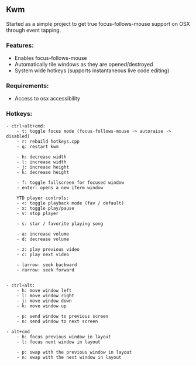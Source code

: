 ## Kwm

Started as a simple project to get true focus-follows-mouse support on OSX through event tapping.

### Features:
- Enables focus-follows-mouse
- Automatically tile windows as they are opened/destroyed
- System wide hotkeys (supports instantaneous live code editing)

### Requirements:
- Access to osx accessibility

### Hotkeys:
    - ctrl+alt+cmd:
        - t: toggle focus mode (focus-follows-mouse -> autoraise -> disabled)
        - r: rebuild hotkeys.cpp
        - q: restart kwm

        - h: decrease width
        - l: increase width
        - j: increase height
        - k: decrease height

        - f: toggle fullscreen for focused window
        - enter: opens a new iTerm window

        YTD player controls:
        - <: toggle playback mode (fav / default)
        - x: toggle play/pause
        - v: stop player

        - s: star / favorite playing song

        - a: increase volume
        - d: decrease volume
        
        - z: play previous video
        - c: play next video

        - larrow: seek backward
        - rarrow: seek forward


    - ctrl+alt:
        - h: move window left
        - l: move window right
        - j: move window down
        - k: move window up

        - p: send window to previous screen
        - n: send window to next screen

    - alt+cmd
        - h: focus previous window in layout
        - l: focus next window in layout

        - p: swap with the previous window in layout
        - n: swap with the next window in layout
